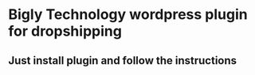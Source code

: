 # Bigly Technology wordpress plugin for dropshipping


## Just install plugin and follow the instructions
